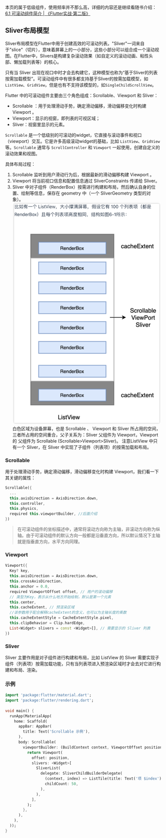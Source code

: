 本页的属于低级组件，使用频率并不那么高，详细的内容还是继续看随书介绍：[6.1 可滚动组件简介 | 《Flutter实战·第二版》](https://book.flutterchina.club/chapter6/intro.html)

## Sliver布局模型
Sliver布局模型在Flutter中用于创建高效的可滚动列表。"Sliver"一词来自于"slice"（切片），意味着屏幕上的一小部分，这些小部分可以组合成一个滚动视图。在Flutter中，Slivers是构建复杂滚动效果（如自定义的滚动动画、粘性头部、懒加载列表等）的核心。

只有当 Sliver 出现在视口中时才会去构建它，这种模型也称为“基于Sliver的列表按需加载模型”。可滚动组件中有很多都支持基于Sliver的按需加载模型，如`ListView`、`GridView`，但是也有不支持该模型的，如`SingleChildScrollView`。

Flutter 中的可滚动组件主要由三个角色组成：Scrollable、Viewport 和 Sliver：
- Scrollable ：用于处理滑动手势，确定滑动偏移，滑动偏移变化时构建 Viewport 。
- Viewport：显示的视窗，即列表的可视区域；
- Sliver：视窗里显示的元素。

`Scrollable` 是一个低级别的可滚动的widget，它直接与滚动事件和视口（viewport）交互。它是许多高级滚动widget的基础，比如 `ListView`、`GridView` 等。`Scrollable` 通常与 `ScrollController` 和 `Viewport` 一起使用，创建自定义的滚动效果和视图。

具体布局过程：
1. Scrollable 监听到用户滑动行为后，根据最新的滑动偏移构建 Viewport 。
2. Viewport 将当前视口信息和配置信息通过 SliverConstraints 传递给 Sliver。
3. Sliver 中对子组件（RenderBox）按需进行构建和布局，然后确认自身的位置、绘制等信息，保存在 geometry 中（一个 SliverGeometry 类型的对象）。
![](../../static/docs/Pasted%20image%2020240202113929.png)
白色区域为设备屏幕，也是 Scrollable 、 Viewport 和 Sliver 所占用的空间，三者所占用的空间重合，父子关系为：Sliver 父组件为 Viewport，Viewport的 父组件为 Scrollable (Scrollable>Viewport>Sliver)。
注意ListView 中只有一个 Sliver，在 Sliver 中实现了子组件（列表项）的按需加载和布局。

### Scrollable
用于处理滑动手势，确定滑动偏移，滑动偏移变化时构建 Viewport，我们看一下其关键的属性：
```dart
Scrollable({
  ...
  this.axisDirection = AxisDirection.down,
  this.controller,
  this.physics,
  required this.viewportBuilder, //后面介绍
})
```

> 在可滚动组件的坐标描述中，通常将滚动方向称为主轴，非滚动方向称为纵轴。由于可滚动组件的默认方向一般都是沿垂直方向，所以默认情况下主轴就是指垂直方向，水平方向同理。
### Viewport
```dart
Viewport({
  Key? key,
  this.axisDirection = AxisDirection.down,
  this.crossAxisDirection,
  this.anchor = 0.0,
  required ViewportOffset offset, // 用户的滚动偏移
  // 类型为Key，表示从什么地方开始绘制，默认是第一个元素
  this.center,
  this.cacheExtent, // 预渲染区域
  //该参数用于配合解释cacheExtent的含义，也可以为主轴长度的乘数
  this.cacheExtentStyle = CacheExtentStyle.pixel, 
  this.clipBehavior = Clip.hardEdge,
  List<Widget> slivers = const <Widget>[], // 需要显示的 Sliver 列表
})
```

### Sliver
Sliver 主要作用是对子组件进行构建和布局，比如 ListView 的 Sliver 需要实现子组件（列表项）按需加载功能，只有当列表项进入预渲染区域时才会去对它进行构建和布局、渲染。

### 示例

```dart
import 'package:flutter/material.dart';
import 'package:flutter/rendering.dart';

void main() {
  runApp(MaterialApp(
    home: Scaffold(
      appBar: AppBar(
        title: Text('Scrollable 示例'),
      ),
      body: Scrollable(
        viewportBuilder: (BuildContext context, ViewportOffset position) {
          return Viewport(
            offset: position,
            slivers: <Widget>[
              SliverList(
                delegate: SliverChildBuilderDelegate(
                  (context, index) => ListTile(title: Text('项 $index')),
                  childCount: 50,
                ),
              ),
            ],
          );
        },
      ),
    ),
  ));
}

```